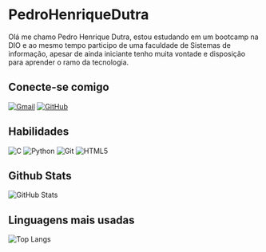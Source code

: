# PedroHenriqueDutra
Olá me chamo Pedro Henrique Dutra, estou estudando em um bootcamp na DIO e ao mesmo tempo participo de uma faculdade de Sistemas de informação, apesar de ainda iniciante tenho muita vontade e disposição para aprender o ramo da tecnologia.
## Conecte-se comigo
[![Gmail](https://img.shields.io/badge/Gmail-333333?style=for-the-badge&logo=gmail&logoColor=red)](mailto:pedrohenriquedutramorais3@gmail.com)
[![GitHub](https://img.shields.io/badge/GitHub-100000?style=for-the-badge&logo=github&logoColor=white)](https://github.com/PedroHenriqueDutra)

## Habilidades
![C](https://img.shields.io/badge/C-00599C?style=for-the-badge&logo=c&logoColor=white)
![Python](https://img.shields.io/badge/python-3670A0?style=for-the-badge&logo=python&logoColor=ffdd54)
![Git](https://img.shields.io/badge/GIT-E44C30?style=for-the-badge&logo=git&logoColor=white)
![HTML5](https://img.shields.io/badge/HTML5-E34F26?style=for-the-badge&logo=html5&logoColor=white)

## Github Stats
![GitHub Stats](https://github-readme-stats.vercel.app/api?username=PedroHenriqueDutra&theme=transparent&bg_color=000&border_color=30A3DC&show_icons=true&icon_color=30A3DC&title_color=E94D5F&text_color=FFF)

## Linguagens mais usadas
![Top Langs](https://github-readme-stats-git-masterrstaa-rickstaa.vercel.app/api/top-langs/?username=PedroHenriqueDutra&bg_color=000&border_color=30A3DC&title_color=E94D5F&text_color=FFF)

